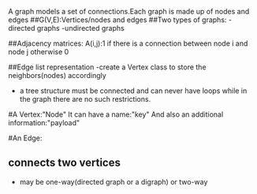A graph models a set of connections.Each graph is made up of nodes and edges
##G(V,E):Vertices/nodes and edges
##Two types of graphs:
 -directed graphs
 -undirected graphs
 
##Adjacency matrices:
A(i,j):1 if there is a connection between node i and node j
       otherwise 0

##Edge list representation
-create a Vertex class to store the neighbors(nodes) accordingly

- a tree structure must be connected and can never have loops while in the graph there are no such restrictions.

#A Vertex:"Node"
It can have a name:"key"
And also an additional information:"payload"

#An Edge:
 ## connects two vertices
 * may be one-way(directed graph or a digraph) or two-way